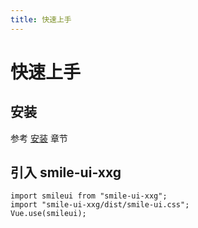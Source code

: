 ```yaml
---
title: 快速上手
---
```


# 快速上手

## 安装

参考 [安装](/install/) 章节

<!-- ## 添加 CSS 样式
使用本框架前，请在 CSS 中开启 border-box
``` CSS
*，*::before,*::after{ box-sizing: border-box }
```
IE 8 及以上浏览器支持此样式。 -->

## 引入 smile-ui-xxg

```
import smileui from "smile-ui-xxg";
import "smile-ui-xxg/dist/smile-ui.css";
Vue.use(smileui);
```
